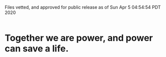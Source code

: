 Files vetted, and approved for public release as of Sun Apr  5 04:54:54 PDT 2020<br><br><h1>Together we are power, and power can save a life.</h1>
